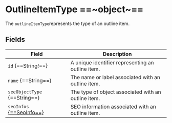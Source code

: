 # OutlineItemType ==~object~==

The `outlineItemType`represents the type of an outline item. 

## Fields

| Field                                       	| Description                                         	|
|---------------------------------------------	|-----------------------------------------------------	|
| `id` {==String!==}                            	| A unique identifier representing an outline item.   	|
| `name` {==String==}                           	| The name or label associated with an outline item.  	|
| `seeObjectType` {==String==} 	                  | The type of object associated with an outline item. 	|
| `seoInfos` [{==SeoInfo==}](../SeoInfo.md)     	| SEO information associated with an outline item.    	|

